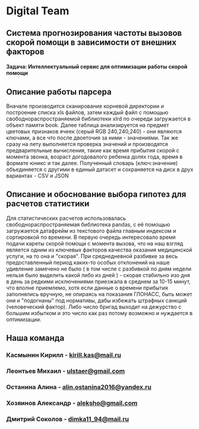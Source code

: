 # Digital Team
## Система прогнозирования частоты вызовов скорой помощи в зависимости от внешних факторов
#### Задача: Интеллектуальный сервис для оптимизации работы скорой помощи

## Описание работы парсера
Вначале производится сканирование корневой директории и построение списка xls файлов, затем каждый файл с помощью свободнораспространяемой библиотеки xlrd по очереди загружается в объект памяти book. Далее таблица анализируется на предмет цветовых признаков ячеек (серый RGB 240,240,240) - они являются ключами, а все что после двоеточия за ними - значениями. Так же сразу на лету выполняется проверка значений и производятся предварительные вычисления, такие как время прибытия скорой с момента звонка, возраст догодовалого ребенка долях года, время в формате юникс и так далее. Полученный словарь (ключ:значение) объединяется с другими в единый датасет и сохраняется на диск в друх вариантах - CSV и JSON

## Описание и обоснование выбора гипотез для расчетов статистики
Для статистических расчетов использовалась свободнораспространяемая библиотека pandas, с её помощью загружается датафрейм из текстового файла главным индексом и сортировкой по времени. В первую очередь интересовало время подачи кареты скорой помощи с момента вызова, что на наш взгляд является одним из ключевых факторов качества оказания медицинской услуги, на то она и "скорая". При среднедневной разбивке за весь предоставленный период каких-то особых отклонений на наше удивление замечено не было ( в том числе с разбивкой по дням недели нельзя было выделить какой либо из дней ) - скорая стабильно изо дня в день за редкими исключениями приезжала в среднем за 10-15 минут, что вполне приемлемо, хотя если данные о времени прибытия заполнялись вручную, не опираясь на показания ГЛОНАСС, быть может они и "подогнаны" под нормативы, дабы избежать штрафных санкций (человеческий фактор). Либо число бригад выходит на дежурство с большим избытком и это число как раз потому возможно и нуждается в оптимизации.




## Наша команда
### Касмынин Кирилл - kirill.kas@mail.ru
### Леонтьев Михаил - ulstaer@gmail.com
### Останина Алина - alin.ostanina2016@yandex.ru
### Хозяинов Александр - aleksho@gmail.com
### Дмитрий Соколов - dimka11_94@mail.ru
